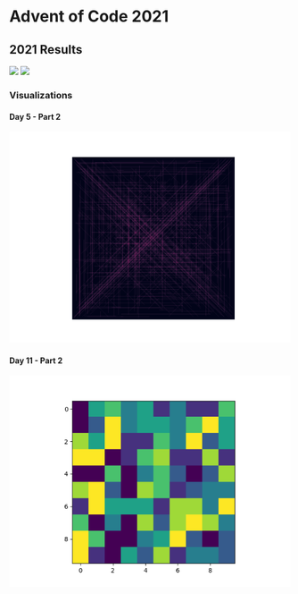 # Advent of Code 2021
## 2021 Results
![](https://img.shields.io/badge/day%20📅-12-blue)
![](https://img.shields.io/badge/stars%20⭐-22-yellow)

### Visualizations
#### Day 5 - Part 2
![](https://github.com/flomero/AoC/blob/main/2021/5/img.png?raw=true)

#### Day 11 - Part 2
![](https://github.com/flomero/AoC/blob/main/2021/11/animation.gif?raw=true)
